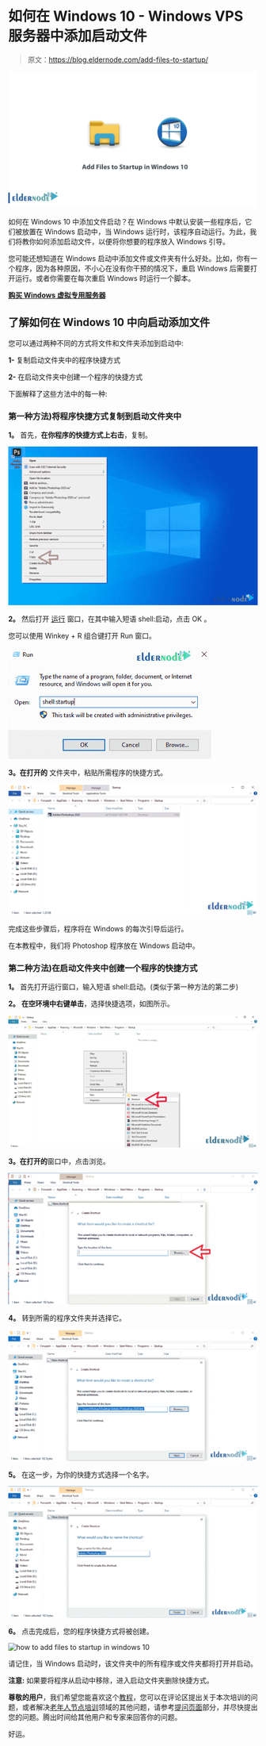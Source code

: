 # 如何在 Windows 10 - Windows VPS 服务器中添加启动文件

> 原文：<https://blog.eldernode.com/add-files-to-startup/>

![how to add files to startup in windows 10](img/3cb902c17f0c5467478e17128bb72666.png)

如何在 Windows 10 中添加文件启动？在 Windows 中默认安装一些程序后，它们被放置在 Windows 启动中，当 Windows 运行时，该程序自动运行。为此，我们将教你如何添加启动文件，以便将你想要的程序放入 Windows 引导。

您可能还想知道在 Windows 启动中添加文件或文件夹有什么好处。比如，你有一个程序，因为各种原因，不小心在没有你干预的情况下，重启 Windows 后需要打开运行。或者你需要在每次重启 Windows 时运行一个脚本。

[**购买 Windows 虚拟专用服务器**](https://eldernode.com/windows-vps/)

## 了解如何在 Windows 10 中向启动添加文件

您可以通过两种不同的方式将文件和文件夹添加到启动中:

**1-** 复制启动文件夹中的程序快捷方式

**2-** 在启动文件夹中创建一个程序的快捷方式

下面解释了这些方法中的每一种:

### 第一种方法)将程序快捷方式复制到启动文件夹中

**1。** 首先，**在你程序的快捷方式上右击**，复制。

![how to add files to startup in windows 10](img/2642e496a88d824d43dd7fd79fbf9a0b.png)

**2。** 然后打开 [运行](https://en.wikipedia.org/wiki/Run_command) 窗口，在其中输入短语 shell:启动，点击 OK 。

您可以使用 Winkey + R 组合键打开 Run 窗口。

![how to add files to startup in windows 10](img/8a069320c16f60ad1518575904881ffc.png)

**3。在打开的** 文件夹中，粘贴所需程序的快捷方式。

![how to add files to startup in windows 10](img/15f4b26c8b67215f7193b6f51a44f619.png)

完成这些步骤后，程序将在 Windows 的每次引导后运行。

在本教程中，我们将 Photoshop 程序放在 Windows 启动中。

### 第二种方法)在启动文件夹中创建一个程序的快捷方式

**1。** 首先打开运行窗口，输入短语 shell:启动。(类似于第一种方法的第二步)

**2。** **在空环境中右键单击**，选择快捷选项，如图所示。

![how to add files to startup in windows 10](img/ae04a88ce9bbd7d9bbe8ac4ecb3550e8.png)

**3。在打开的**窗口中，点击浏览。

![how to add files to startup in windows 10](img/2a19899e22b1fe8ef46f894427b62bd4.png)

**4。** 转到所需的程序文件夹并选择它。

![how to add files to startup in windows 10](img/aee3a0989b96620849ec1eafea8a8bc8.png)

**5。** 在这一步，为你的快捷方式选择一个名字。

![how to add files to startup in windows 10](img/0eb2b78aa2c27335a557f80bb1c60e24.png)

**6。** 点击完成后，您的程序快捷方式将被创建。

![how to add files to startup in windows 10](img/53f73e035a69b3e5018932bce19c595a.png)

请记住，当 Windows 启动时，该文件夹中的所有程序或文件夹都将打开并启动。

**注意:** 如果要将程序从启动中移除，进入启动文件夹删除快捷方式。

**尊敬的用户**，我们希望您能喜欢这个[教程](https://eldernode.com/category/tutorial/)，您可以在评论区提出关于本次培训的问题，或者解决[老年人节点培训](https://eldernode.com/blog/)领域的其他问题，请参考[提问页面](https://eldernode.com/ask)部分，并尽快提出您的问题。腾出时间给其他用户和专家来回答你的问题。

好运。